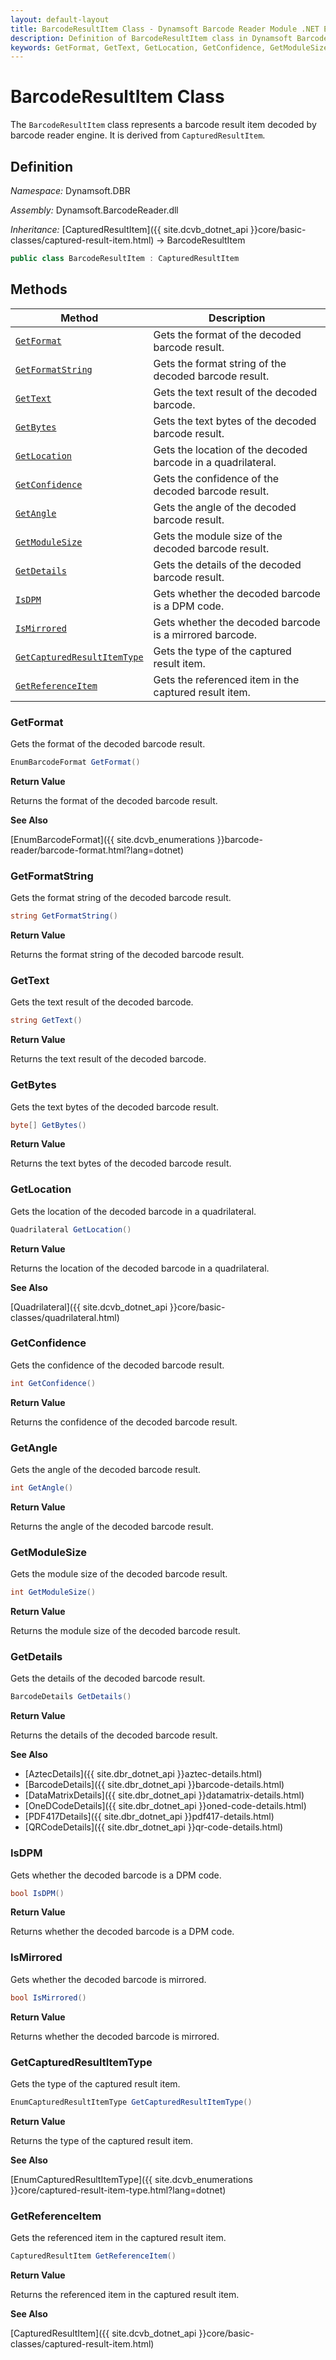 ```yaml
---
layout: default-layout
title: BarcodeResultItem Class - Dynamsoft Barcode Reader Module .NET Edition API Reference
description: Definition of BarcodeResultItem class in Dynamsoft Barcode Reader Module .NET Edition.
keywords: GetFormat, GetText, GetLocation, GetConfidence, GetModuleSize, BarcodeResultItem, api reference
---
```


# BarcodeResultItem Class

The `BarcodeResultItem` class represents a barcode result item decoded by barcode reader engine. It is derived from `CapturedResultItem`.

## Definition

*Namespace:* Dynamsoft.DBR

*Assembly:* Dynamsoft.BarcodeReader.dll

*Inheritance:* [CapturedResultItem]({{ site.dcvb_dotnet_api }}core/basic-classes/captured-result-item.html) -> BarcodeResultItem

```csharp
public class BarcodeResultItem : CapturedResultItem
```

## Methods

| Method               | Description |
|----------------------|-------------|
| [`GetFormat`](#getformat) | Gets the format of the decoded barcode result. |
| [`GetFormatString`](#getformatstring) | Gets the format string of the decoded barcode result. |
| [`GetText`](#gettext) | Gets the text result of the decoded barcode. |
| [`GetBytes`](#getbytes) | Gets the text bytes of the decoded barcode result. |
| [`GetLocation`](#getlocation) | Gets the location of the decoded barcode in a quadrilateral. |
| [`GetConfidence`](#getconfidence) | Gets the confidence of the decoded barcode result. |
| [`GetAngle`](#getangle) | Gets the angle of the decoded barcode result. |
| [`GetModuleSize`](#getmodulesize) | Gets the module size of the decoded barcode result. |
| [`GetDetails`](#getdetails) | Gets the details of the decoded barcode result. |
| [`IsDPM`](#isdpm) | Gets whether the decoded barcode is a DPM code. |
| [`IsMirrored`](#ismirrored) | Gets whether the decoded barcode is a mirrored barcode. |
| [`GetCapturedResultItemType`](#getcapturedresultitemtype) | Gets the type of the captured result item. |
| [`GetReferenceItem`](#getreferenceitem) | Gets the referenced item in the captured result item. |

### GetFormat

Gets the format of the decoded barcode result.

```csharp
EnumBarcodeFormat GetFormat()
```

**Return Value**

Returns the format of the decoded barcode result.

**See Also**

[EnumBarcodeFormat]({{ site.dcvb_enumerations }}barcode-reader/barcode-format.html?lang=dotnet)

### GetFormatString

Gets the format string of the decoded barcode result.

```csharp
string GetFormatString()
```

**Return Value**

Returns the format string of the decoded barcode result.

### GetText

Gets the text result of the decoded barcode.

```csharp
string GetText()
```

**Return Value**

Returns the text result of the decoded barcode.

### GetBytes

Gets the text bytes of the decoded barcode result.

```csharp
byte[] GetBytes()
```

**Return Value**

Returns the text bytes of the decoded barcode result.

### GetLocation

Gets the location of the decoded barcode in a quadrilateral.

```csharp
Quadrilateral GetLocation()
```

**Return Value**

Returns the location of the decoded barcode in a quadrilateral.

**See Also**

[Quadrilateral]({{ site.dcvb_dotnet_api }}core/basic-classes/quadrilateral.html)

### GetConfidence

Gets the confidence of the decoded barcode result.

```csharp
int GetConfidence()
```

**Return Value**

Returns the confidence of the decoded barcode result.

### GetAngle

Gets the angle of the decoded barcode result.

```csharp
int GetAngle()
```

**Return Value**

Returns the angle of the decoded barcode result.

### GetModuleSize

Gets the module size of the decoded barcode result.

```csharp
int GetModuleSize()
```

**Return Value**

Returns the module size of the decoded barcode result.

### GetDetails

Gets the details of the decoded barcode result.

```csharp
BarcodeDetails GetDetails()
```

**Return Value**

Returns the details of the decoded barcode result.

**See Also**

- [AztecDetails]({{ site.dbr_dotnet_api }}aztec-details.html)
- [BarcodeDetails]({{ site.dbr_dotnet_api }}barcode-details.html)
- [DataMatrixDetails]({{ site.dbr_dotnet_api }}datamatrix-details.html)
- [OneDCodeDetails]({{ site.dbr_dotnet_api }}oned-code-details.html)
- [PDF417Details]({{ site.dbr_dotnet_api }}pdf417-details.html)
- [QRCodeDetails]({{ site.dbr_dotnet_api }}qr-code-details.html)

### IsDPM

Gets whether the decoded barcode is a DPM code.

```csharp
bool IsDPM()
```

**Return Value**

Returns whether the decoded barcode is a DPM code.

### IsMirrored

Gets whether the decoded barcode is mirrored.

```csharp
bool IsMirrored()
```

**Return Value**

Returns whether the decoded barcode is mirrored.

### GetCapturedResultItemType

Gets the type of the captured result item.

```csharp
EnumCapturedResultItemType GetCapturedResultItemType()
```

**Return Value**

Returns the type of the captured result item.

**See Also**

[EnumCapturedResultItemType]({{ site.dcvb_enumerations }}core/captured-result-item-type.html?lang=dotnet)

### GetReferenceItem

Gets the referenced item in the captured result item.

```csharp
CapturedResultItem GetReferenceItem()
```

**Return Value**

Returns the referenced item in the captured result item.

**See Also**

[CapturedResultItem]({{ site.dcvb_dotnet_api }}core/basic-classes/captured-result-item.html)
